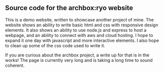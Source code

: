 ## Source code for the archbox:ryo website

This is a demo website, written to showcase another project of mine. The website shows an ability to write basic html and css with responsive design elements. It also shows an ability to use node.js and express to host a webpage, and an ability to connect with aws and cloud hosting. I hope to expand it one day with javascript and more interactive elements. I also hope to clean up some of the css code used to write it.

If you are curious about the archbox project, a write up for that is in the works! The page is currently very long and is taking a long time to sound coherent.
